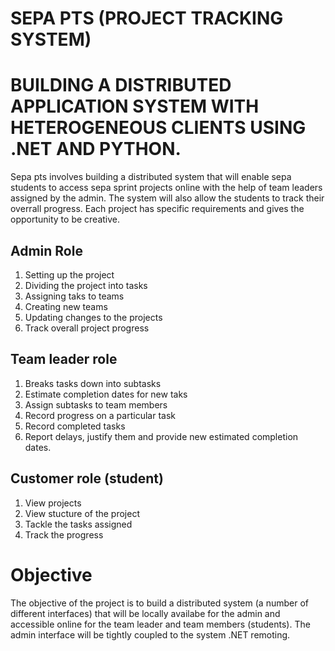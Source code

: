 # SEPA PTS (PROJECT TRACKING SYSTEM)
# BUILDING A DISTRIBUTED APPLICATION SYSTEM WITH HETEROGENEOUS CLIENTS USING .NET AND PYTHON.

Sepa pts involves building a distributed system that will enable sepa students to access sepa sprint projects online with the help of team leaders assigned by the admin. The system will also allow the students to track their overrall progress. Each project has specific requirements and gives the opportunity to be creative.

## Admin Role
1. Setting up the project
2. Dividing the project into tasks
3. Assigning taks to teams
4. Creating new teams
5. Updating changes to the projects
6. Track overall project progress

## Team leader role
1. Breaks tasks down into subtasks
2. Estimate completion dates for new taks
3. Assign subtasks to team members
4. Record progress on a particular task
5. Record completed tasks
6. Report delays, justify them and provide new estimated completion dates.

## Customer role (student)
1. View projects
2. View stucture of the project
3. Tackle the tasks assigned
4. Track the progress

# Objective

The objective of the project is to build a distributed system (a number of different interfaces) that will be locally availabe for the admin and accessible online for the team leader and team members (students). The admin interface will be tightly coupled to the system .NET remoting. 
 
